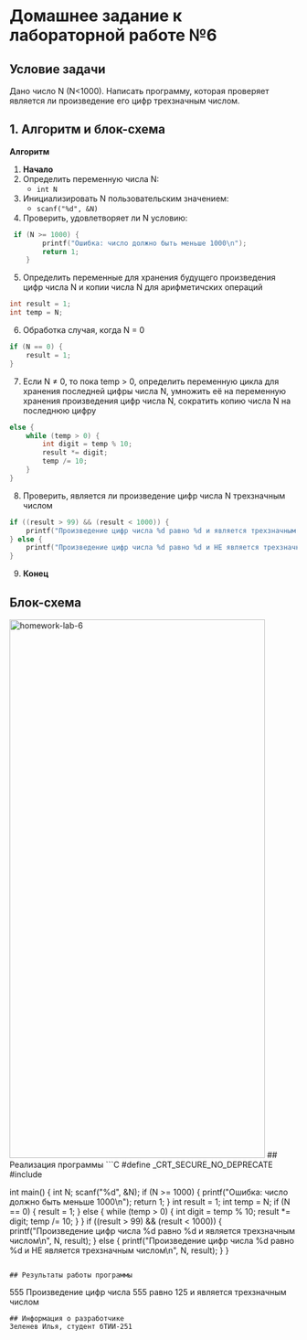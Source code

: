 # Домашнее задание к лабораторной работе №6
## Условие задачи
Дано число N (N<1000). Написать программу, которая проверяет
является ли произведение его цифр трехзначным числом.
## 1. Алгоритм и блок-схема
**Алгоритм**
1. **Начало**
1. Определить переменную числа N:
	* `int N`
1. Инициализировать N пользовательским значением:
	* `scanf("%d", &N)`
1. Проверить, удовлетворяет ли N условию:
```C
 if (N >= 1000) {
        printf("Ошибка: число должно быть меньше 1000\n");
        return 1;
    }
```
5. Определить переменные для хранения будущего произведения цифр числа N и копии числа N для арифметичских операций
```C
int result = 1;
int temp = N;
```
6. Обработка случая, когда N = 0
```C
if (N == 0) {
    result = 1;
}
```
7. Если N ≠ 0, то пока temp > 0, определить переменную цикла для хранения последней цифры числа N, умножить её на переменную хранения произведения цифр числа N, сократить копию числа N на последнюю цифру
```C
else {
    while (temp > 0) {
        int digit = temp % 10;
        result *= digit;
        temp /= 10;
    }
}
```
8. Проверить, является ли произведение цифр числа N трехзначным числом
```C
if ((result > 99) && (result < 1000)) {
    printf("Произведение цифр числа %d равно %d и является трехзначным числом\n", N, result);
} else {
    printf("Произведение цифр числа %d равно %d и НЕ является трехзначным числом\n", N, result);
}
```
9. **Конец**
## Блок-схема
<img width="447" height="942" alt="homework-lab-6" src="https://github.com/user-attachments/assets/5f31f081-476b-424c-9e25-14ee3e830fe9" />
## Реализация программы
```C
#define _CRT_SECURE_NO_DEPRECATE
#include <stdio.h>

int main()
{
	int N;
	scanf("%d", &N);
	if (N >= 1000) {
		printf("Ошибка: число должно быть меньше 1000\n");
		return 1;
	}
	int result = 1;
	int temp = N;
	if (N == 0) {
		result = 1;
	} else {
		while (temp > 0) {
			int digit = temp % 10;
			result *= digit;
			temp /= 10;
		}
	}
	if ((result > 99) && (result < 1000)) {
		printf("Произведение цифр числа %d равно %d и является трехзначным числом\n", N, result);
	} else {
		printf("Произведение цифр числа %d равно %d и НЕ является трехзначным числом\n", N, result);
	}
}
```

## Результаты работы программы
```
555
Произведение цифр числа 555 равно 125 и является трехзначным числом
```
## Информация о разработчике
Зеленев Илья, студент бТИИ-251
